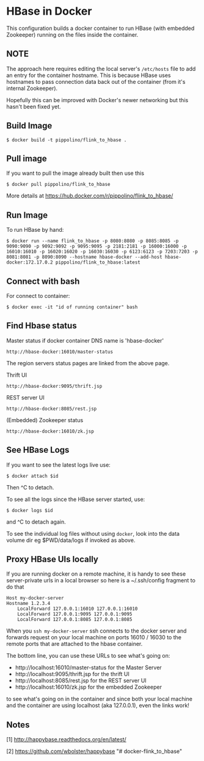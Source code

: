 HBase in Docker
===============

This configuration builds a docker container to run HBase (with
embedded Zookeeper) running on the files inside the container.

NOTE
----

The approach here requires editing the local server's `/etc/hosts`
file to add an entry for the container hostname.  This is because
HBase uses hostnames to pass connection data back out of the
container (from it's internal Zookeeper).

Hopefully this can be improved with Docker's newer networking
but this hasn't been fixed yet.


Build Image
-----------

    $ docker build -t pippolino/flink_to_hbase .


Pull image
----------

If you want to pull the image already built then use this

    $ docker pull pippolino/flink_to_hbase

More details at https://hub.docker.com/r/pippolino/flink_to_hbase/


Run Image
---------

To run HBase by hand:

    $ docker run --name flink_to_hbase -p 8080:8080 -p 8085:8085 -p 9090:9090 -p 9092:9092 -p 9095:9095 -p 2181:2181 -p 16000:16000 -p 16010:16010 -p 16020:16020 -p 16030:16030 -p 6123:6123 -p 7203:7203 -p 8081:8081 -p 8090:8090 --hostname hbase-docker --add-host hbase-docker:172.17.0.2 pippolino/flink_to_hbase:latest

Connect with bash
---------

For connect to container:

    $ docker exec -it "id of running container" bash
    
Find Hbase status
-----------------

Master status if docker container DNS name is 'hbase-docker'

    http://hbase-docker:16010/master-status

The region servers status pages are linked from the above page.

Thrift UI

    http://hbase-docker:9095/thrift.jsp

REST server UI

    http://hbase-docker:8085/rest.jsp

(Embedded) Zookeeper status

    http://hbase-docker:16010/zk.jsp


See HBase Logs
--------------

If you want to see the latest logs live use:

    $ docker attach $id

Then ^C to detach.

To see all the logs since the HBase server started, use:

    $ docker logs $id

and ^C to detach again.

To see the individual log files without using `docker`, look into
the data volume dir eg $PWD/data/logs if invoked as above.


Proxy HBase UIs locally
-----------------------

If you are running docker on a remote machine, it is handy to see
these server-private urls in a local browser so here is a
~/.ssh/config fragment to do that

    Host my-docker-server
    Hostname 1.2.3.4
        LocalForward 127.0.0.1:16010 127.0.0.1:16010
        LocalForward 127.0.0.1:9095 127.0.0.1:9095
        LocalForward 127.0.0.1:8085 127.0.0.1:8085

When you `ssh my-docker-server` ssh connects to the docker server and
forwards request on your local machine on ports 16010 / 16030 to the
remote ports that are attached to the hbase container.

The bottom line, you can use these URLs to see what's going on:

  * http://localhost:16010/master-status for the Master Server
  * http://localhost:9095/thrift.jsp for the thrift UI
  * http://localhost:8085/rest.jsp for the REST server UI
  * http://localhost:16010/zk.jsp for the embedded Zookeeper

to see what's going on in the container and since both your local
machine and the container are using localhost (aka 127.0.0.1), even
the links work!


Notes
-----

[1] http://happybase.readthedocs.org/en/latest/

[2] https://github.com/wbolster/happybase
"# docker-flink_to_hbase" 

